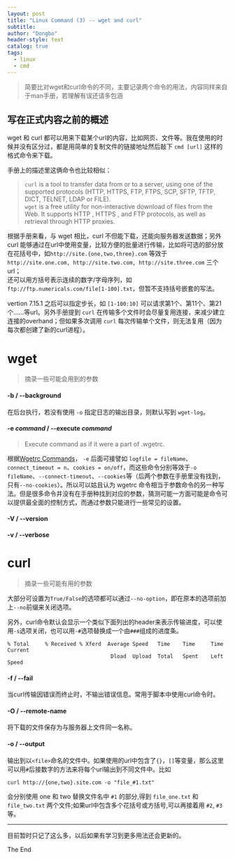```yaml
---
layout: post
title: "Linux Command (3) -- wget and curl"
subtitle: 
author: "Dongbo"
header-style: text
catalog: true
tags:
  - linux
  - cmd
---
```


> 简要比对wget和curl命令的不同，主要记录两个命令的用法，内容同样来自于man手册，若理解有误还请多包涵

## 写在正式内容之前的概述

wget 和 curl 都可以用来下载某个url的内容，比如网页、文件等。我在使用的时候并没有区分过，都是用简单的复制文件的链接地址然后敲下 `cmd [url]` 这样的格式命令来下载。

手册上的描述里这俩命令也比较相似：

> `curl` is a tool to transfer data from or to a server, using one of the supported protocols (HTTP, HTTPS, FTP, FTPS, SCP, SFTP, TFTP, DICT, TELNET, LDAP or FILE).   
`wget` is a free utility for non-interactive download of files from the Web. It supports HTTP , HTTPS , and FTP protocols, as well as retrieval through HTTP proxies.

根据手册来看，与 wget 相比，curl 不但能下载，还能向服务器发送数据；另外 curl 能够通过在url中使用变量，比较方便的批量进行传输，比如将可选的部分放在花括号中，如`http://site.{one,two,three}.com` 等效于  
`http://site.one.com, http://site.two.com, http://site.three.com` 
三个 url；   
还可以用方括号表示连续的数字/字母序列，如   
`ftp://ftp.numericals.com/file[1-100].txt`，但暂不支持括号嵌套的写法。

vertion 7.15.1 之后可以指定步长，如 `[1-100:10]` 可以请求第1个、第11个、第21个……等url。另外手册提到 `curl` 在传输多个文件时会尽量复用连接，来减少建立连接的overhand；但如果多次调用 `curl` 每次传输单个文件，则无法复用（因为每次都创建了新的curl进程）。

# wget

> 摘录一些可能会用到的参数

#### -b / --background

在后台执行，若没有使用 `-o` 指定日志的输出目录，则默认写到 `wget-log`。

#### -e *command* / --execute *command*

> Execute command as if it were a part of .wgetrc.

根据[Wgetrc Commands](gnu.org/software/wget/manual/html_node/Wgetrc-Commands.html#Wgetrc-Commands)，
`-e` 后面可接譬如 `logfile = fileName`、`connect_timeout = n`、`cookies = on/off`，而这些命令分别等效于`-o fileName`、`--connect-timeout`、`--cookies`等（后两个参数在手册里没有找到，只有`--no-cookies`）。所以可以姑且认为 wgetrc 命令相当于参数命令的另一种写法。但是很多命令并没有在手册种找到对应的参数，猜测可能一方面可能是命令可以提供最全面的控制方式，而通过参数只能进行一些常见的设置。

#### -V / --version

#### -v / --verbose


# curl

> 摘录一些可能有用的参数

大部分可设置为`True/False`的选项都可以通过`--no-option`，即在原本的选项前加上`--no`前缀来关闭选项。

另外，curl命令默认会显示一个类似下面列出的header来表示传输进度，可以使用`-s`选项关闭，也可以用`-#`选项替换成一个由`###`组成的进度条。

    % Total     % Received % Xferd  Average Speed   Time    Time     Time  Current
                                     Dload  Upload  Total   Spent    Left  Speed

#### -f / --fail

当curl传输因错误而终止时，不输出错误信息。常用于脚本中使用curl命令时。

#### -O / --remote-name

将下载的文件保存为与服务器上文件同一名称。

#### -o / --output <file>

输出到以`<file>`命名的文件中。如果使用的url中包含了`{}`，`[]`等变量，那么这里可以用`#`后接数字的方法来将每个url输出到不同文件中。比如

    curl http://{one,two}.site.com -o "file_#1.txt"

会分别使用 one 和 two 替换文件名中 `#1` 的部分,得到 `file_one.txt` 和 `file_two.txt` 两个文件;如果url中包含多个花括号或方括号,可以再接着用 `#2`, `#3` 等。


---------------

目前暂时只记了这么多，以后如果有学习到更多用法还会更新的。

The End